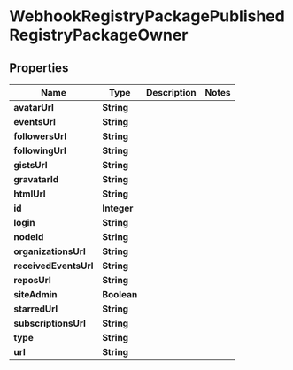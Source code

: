 

# WebhookRegistryPackagePublishedRegistryPackageOwner


## Properties

| Name | Type | Description | Notes |
|------------ | ------------- | ------------- | -------------|
|**avatarUrl** | **String** |  |  |
|**eventsUrl** | **String** |  |  |
|**followersUrl** | **String** |  |  |
|**followingUrl** | **String** |  |  |
|**gistsUrl** | **String** |  |  |
|**gravatarId** | **String** |  |  |
|**htmlUrl** | **String** |  |  |
|**id** | **Integer** |  |  |
|**login** | **String** |  |  |
|**nodeId** | **String** |  |  |
|**organizationsUrl** | **String** |  |  |
|**receivedEventsUrl** | **String** |  |  |
|**reposUrl** | **String** |  |  |
|**siteAdmin** | **Boolean** |  |  |
|**starredUrl** | **String** |  |  |
|**subscriptionsUrl** | **String** |  |  |
|**type** | **String** |  |  |
|**url** | **String** |  |  |



